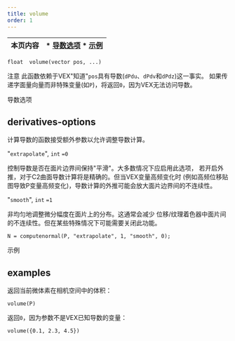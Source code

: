 ```yaml
---
title: volume
order: 1
---
```

| 本页内容 | * [导数选项](#derivatives-options) * [示例](#examples) |
| --- | --- |

`float  volume(vector pos, ...)`

注意
此函数依赖于VEX"知道"`pos`具有导数(`dPdu`、`dPdv`和`dPdz`)这一事实。
如果传递字面量向量而非特殊变量(如`P`)，将返回`0`，因为VEX无法访问导数。

导数选项

## derivatives-options

计算导数的函数接受额外参数以允许调整导数计算。

"`extrapolate`",
`int`
`=0`

控制导数是否在面片边界间保持"平滑"。大多数情况下应启用此选项，
若开启外推，对于C2曲面导数计算将是精确的。但当VEX变量高频变化时
(例如高频位移贴图导致P变量高频变化)，导数计算的外推可能会放大面片边界间的不连续性。

"`smooth`",
`int`
`=1`

非均匀地调整微分幅度在面片上的分布。这通常会减少
位移/纹理着色器中面片间的不连续性。但在某些特殊情况下可能需要关闭此功能。

```vex
N = computenormal(P, "extrapolate", 1, "smooth", 0);

```

示例

## examples

返回当前微体素在相机空间中的体积：

```vex
volume(P)

```

返回`0`，因为参数不是VEX已知导数的变量：

```vex
volume({0.1, 2.3, 4.5})

```

